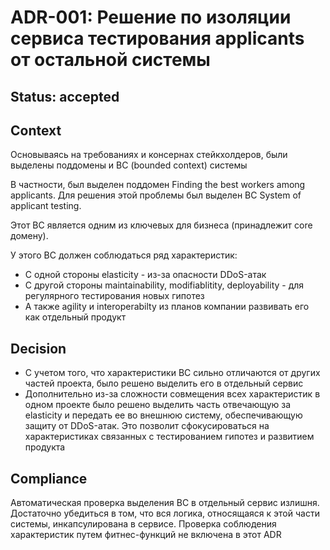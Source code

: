 # ADR-001: Решение по изоляции сервиса тестирования applicants от остальной системы

## Status: accepted

## Context
Основываясь на требованиях и консернах стейкхолдеров, были выделены поддомены и BC (bounded context) системы

В частности, был выделен поддомен Finding the best workers among applicants. Для решения этой проблемы был выделен BC System of applicant testing.

Этот BC является одним из ключевых для бизнеса (принадлежит core домену).

У этого BC должен соблюдаться ряд характеристик:
- С одной стороны elasticity - из-за опасности DDoS-атак
- С другой стороны maintainability, modifiablitity, deployability - для регулярного тестирования новых гипотез
- А также agility и interoperabilty из планов компании развивать его как отдельный продукт

## Decision
- С учетом того, что характеристики BC сильно отличаются от других частей проекта, было решено выделить его в отдельный сервис
- Дополнительно из-за сложности совмещения всех характеристик в одном проекте было решено выделить часть отвечающую за elasticity и передать ее во внешнюю систему, обеспечивающую защиту от DDoS-атак. Это позволит сфокусироваться на характеристиках связанных с тестированием гипотез и развитием продукта

## Compliance

Автоматическая проверка выделения BC в отдельный сервис излишня. Достаточно убедиться в том, что вся логика, относящаяся к этой части системы, инкапсулирована в сервисе. Проверка соблюдения характеристик путем фитнес-функций не включена в этот ADR
